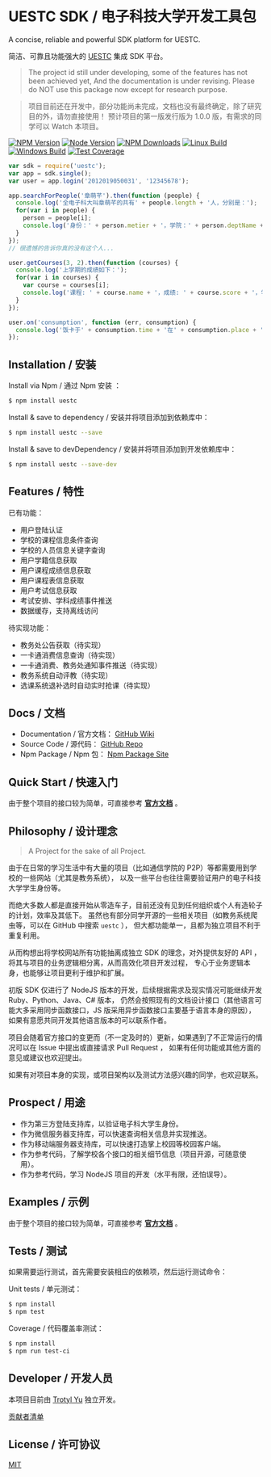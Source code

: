 <!-- ![UESTC Logo]() -->

# UESTC SDK / 电子科技大学开发工具包

  A concise, reliable and powerful SDK platform for UESTC.

  简洁、可靠且功能强大的 [UESTC](http://portal.uestc.edu.cn) 集成 SDK 平台。


> The project id still under developing, some of the features has not been achieved yet,
> And the documentation is under revising. Please do NOT use this package now except for research purpose.

> 项目目前还在开发中，部分功能尚未完成，文档也没有最终确定，除了研究目的外，请勿直接使用！
> 预计项目的第一版发行版为 1.0.0 版，有需求的同学可以 Watch 本项目。

  [![NPM Version][npm-image]][npm-url]
  [![Node Version][node-version]][npm-url]
  [![NPM Downloads][downloads-image]][downloads-url]
  [![Linux Build][travis-image]][travis-url]
  [![Windows Build][appveyor-image]][appveyor-url]
  [![Test Coverage][coveralls-image]][coveralls-url]

```js
var sdk = require('uestc');
var app = sdk.single();
var user = app.login('2012019050031', '12345678');

app.searchForPeople('章萌芊').then(function (people) {
  console.log('全电子科大叫章萌芊的共有' + people.length + '人，分别是：');
  for(var i in people) {
    person = people[i];
    console.log('身份：' + person.metier + '，学院：' + person.deptName + '，学号：' + person.id);
  }
});
// 很遗憾的告诉你真的没有这个人...

user.getCourses(3, 2).then(function (courses) {
  console.log('上学期的成绩如下：');
  for(var i in courses) {
    var course = courses[i];
    console.log('课程: ' + course.name + '，成绩: ' + course.score + '，学分: ' + course.credit);
  }
});

user.on('consumption', function (err, consumption) {
  console.log('饭卡于' + consumption.time + '在' + consumption.place + '消费了' + consumption.cost + '元');
});
```

## Installation / 安装

Install via Npm / 通过 Npm 安装 ：

```bash
$ npm install uestc
```

Install \& save to dependency / 安装并将项目添加到依赖库中：

```bash
$ npm install uestc --save
```

Install \& save to devDependency / 安装并将项目添加到开发依赖库中：

```bash
$ npm install uestc --save-dev
```

## Features / 特性

已有功能：

  * 用户登陆认证
  * 学校的课程信息条件查询
  * 学校的人员信息关键字查询
  * 用户学籍信息获取
  * 用户课程成绩信息获取
  * 用户课程表信息获取
  * 用户考试信息获取
  * 考试安排、学科成绩事件推送
  * 数据缓存，支持离线访问


待实现功能：

  * 教务处公告获取（待实现）
  * 一卡通消费信息查询（待实现）
  * 一卡通消费、教务处通知事件推送（待实现）
  * 教务系统自动评教（待实现）
  * 选课系统退补选时自动实时抢课（待实现）

## Docs / 文档

  * Documentation / 官方文档： [GitHub Wiki](https://github.com/trotyl/UESTC-sdk-Npm/wiki)
  * Source Code / 源代码： [GitHub Repo](https://github.com/trotyl/UESTC-sdk-Npm)
  * Npm Package / Npm 包： [Npm Package Site](https://www.npmjs.com/package/uestc)

## Quick Start / 快速入门

  由于整个项目的接口较为简单，可直接参考 [__官方文档__](https://github.com/trotyl/UESTC-sdk-Npm/wiki) 。

## Philosophy / 设计理念

> A Project for the sake of all Project.

  由于在日常的学习生活中有大量的项目（比如通信学院的 P2P）等都需要用到学校的一些网站（尤其是教务系统），
  以及一些平台也往往需要验证用户的电子科技大学学生身份等。

  而绝大多数人都是直接开始从零造车子，目前还没有见到任何组织或个人有造轮子的计划，效率及其低下。
  虽然也有部分同学开源的一些相关项目（如教务系统爬虫等，可以在 GitHub 中搜索 `uestc` ），
  但大都功能单一，且都为独立项目不利于重复利用。

  从而构想出将学校网站所有功能抽离成独立 SDK 的理念，对外提供友好的 API ，将其与项目的业务逻辑相分离，从而高效化项目开发过程，
  专心于业务逻辑本身，也能够让项目更利于维护和扩展。

  初版 SDK 仅进行了 NodeJS 版本的开发，后续根据需求及现实情况可能继续开发 Ruby、Python、Java、C# 版本，
  仍然会按照现有的文档设计接口（其他语言可能大多采用同步函数接口，JS 版采用异步函数接口主要基于语言本身的原因），
  如果有意愿共同开发其他语言版本的可以联系作者。

  项目会随着官方接口的变更而（不一定及时的）更新，如果遇到了不正常运行的情况可以在 Issue 中提出或直接请求 Pull Request ，
  如果有任何功能或其他方面的意见或建议也欢迎提出。

  如果有对项目本身的实现，或项目架构以及测试方法感兴趣的同学，也欢迎联系。

## Prospect / 用途

  * 作为第三方登陆支持库，以验证电子科大学生身份。
  * 作为微信服务器支持库，可以快速查询相关信息并实现推送。
  * 作为移动端服务器支持库，可以快速打造掌上校园等校园客户端。
  * 作为参考代码，了解学校各个接口的相关细节信息（项目开源，可随意使用）。
  * 作为参考代码，学习 NodeJS 项目的开发（水平有限，还怕误导）。

## Examples / 示例

  由于整个项目的接口较为简单，可直接参考 [__官方文档__](https://github.com/trotyl/UESTC-sdk-Npm/wiki) 。

## Tests / 测试

  如果需要运行测试，首先需要安装相应的依赖项，然后运行测试命令：

  Unit tests / 单元测试：

```bash
$ npm install
$ npm test
```

  Coverage / 代码覆盖率测试：

```bash
$ npm install
$ npm run test-ci
```

## Developer / 开发人员

本项目目前由 [Trotyl Yu](https://github.com/trotyl) 独立开发。

[贡献者清单](https://github.com/trotyl/uestc-sdk-npm/graphs/contributors)

## License / 许可协议

  [MIT](LICENSE)

[npm-image]: https://img.shields.io/npm/v/uestc.svg
[npm-url]: https://npmjs.org/package/uestc
[node-version]: https://img.shields.io/node/v/uestc.svg
[downloads-image]: https://img.shields.io/npm/dm/uestc.svg
[downloads-url]: https://npmjs.org/package/uestc
[appveyor-image]: https://img.shields.io/appveyor/ci/trotyl/UESTC-SDK-Npm/master.svg?label=windows
[appveyor-url]: https://ci.appveyor.com/project/trotyl/UESTC-SDK-Npm
[travis-image]: https://img.shields.io/travis/trotyl/UESTC-SDK-Npm/master.svg?label=linux
[travis-url]: https://travis-ci.org/trotyl/UESTC-SDK-Npm
[coveralls-image]: https://img.shields.io/coveralls/trotyl/UESTC-SDK-Npm.svg
[coveralls-url]: https://coveralls.io/r/trotyl/UESTC-SDK-Npm
